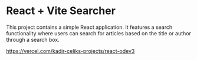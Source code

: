 # React + Vite Searcher

This project contains a simple React application. It features a search functionality where users can search for articles based on the title or author through a search box.

https://vercel.com/kadir-celiks-projects/react-odev3
